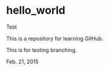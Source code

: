 # hello_world
Test

This is a repository for learning GitHub.

This is for testing branching.

Feb. 21, 2015
